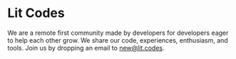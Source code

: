 # Lit Codes

We are a remote first community made by developers for developers eager to help each other grow. We share our code, experiences, enthusiasm, and tools. Join us by dropping an email to new@lit.codes.
